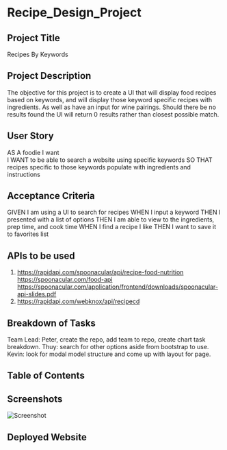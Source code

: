 # Recipe_Design_Project

## Project Title
Recipes By Keywords

## Project Description
The objective for this project is to create a UI that will display food recipes based on keywords, 
and will display those keyword specific recipes with ingredients.
As well as have an input for wine pairings.
Should there be no results found the UI will return 0 results rather than closest possible match.

## User Story
AS A foodie I want  
I WANT to be able to search a website using specific keywords
SO THAT recipes specific to those keywords populate with ingredients and instructions

## Acceptance Criteria
GIVEN I am using a UI to search for recipes
WHEN I input a keyword
THEN I presented with a list of options
THEN I am able to view to the ingredients, prep time, and cook time
WHEN I find a recipe I like
THEN I want to save it to favorites list

## APIs to be used
1) https://rapidapi.com/spoonacular/api/recipe-food-nutrition
    https://spoonacular.com/food-api
    https://spoonacular.com/application/frontend/downloads/spoonacular-api-slides.pdf
2) https://rapidapi.com/webknox/api/recipecd 


## Breakdown of Tasks
Team Lead: Peter, create the repo, add team to repo, create chart task breakdown.
Thuy: search for other options aside from bootstrap to use.
Kevin: look for modal model structure and come up with layout for page.

## Table of Contents

## Screenshots
![Screenshot](./assets/images/)

## Deployed Website